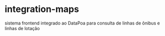 # integration-maps
sistema frontend integrado ao DataPoa para consulta de linhas de ônibus e linhas de lotação
